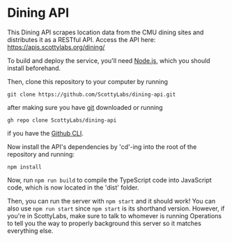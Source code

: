 # Dining API

This Dining API scrapes location data from the CMU dining sites and distributes
it as a RESTful API. Access the API here: https://apis.scottylabs.org/dining/

To build and deploy the service, you'll need [Node.js](https://nodejs.org/en),
which you should install beforehand.

Then, clone this repository to your computer by running
```
git clone https://github.com/ScottyLabs/dining-api.git
```
after making sure you have [git](https://git-scm.com/downloads) downloaded or running
```
gh repo clone ScottyLabs/dining-api
```
if you have the [Github CLI](https://cli.github.com/).

Now install the API's dependencies by 'cd'-ing into the root of the repository and running:
```
npm install
```

Now, run ```npm run build``` to compile the TypeScript code into JavaScript code, which
is now located in the 'dist' folder. 

Then, you can run the server with ```npm start``` and it should work! You can also use 
```npm run start``` since ```npm start``` is its shorthand version. However,
if you're in ScottyLabs, make sure to talk to whomever is running Operations to
tell you the way to properly background this server so it matches everything
else.
